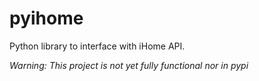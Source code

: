 # pyihome

Python library to interface with iHome API.

*Warning: This project is not yet fully functional nor in pypi*